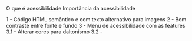 O que é acessibilidade
Importância da acessibilidade


1 - Código HTML semântico e com texto alternativo para imagens
2 - Bom contraste entre fonte e fundo 
3 - Menu de acessibilidade com as features
 3.1 - Alterar cores para daltonismo
 3.2 - 
